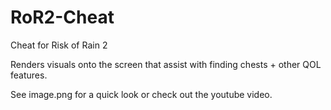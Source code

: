 # RoR2-Cheat
Cheat for Risk of Rain 2

Renders visuals onto the screen that assist with finding chests + other QOL features.

See image.png for a quick look or check out the youtube video.
